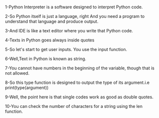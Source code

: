 1-Python Interpreter is a software designed to interpret Python code.

2-So Python itself is just a language, right
And you need a program to understand that language and produce output.

3-And IDE is like a text editor where you write that Python code.

4-Texts in Python goes always inside quotes

5-So let's start to get user inputs.
You use the input function.

6-Well,Text in Python is known as string.

7-You cannot have numbers in the beginning of the variable, though that is not allowed.

8-So this type function is designed to output the type of its argument.i.e print(type(argument))

9-Well, the point here is that single codes work as good as double quotes.

10-You can check the number of characters for a string using the len function.
